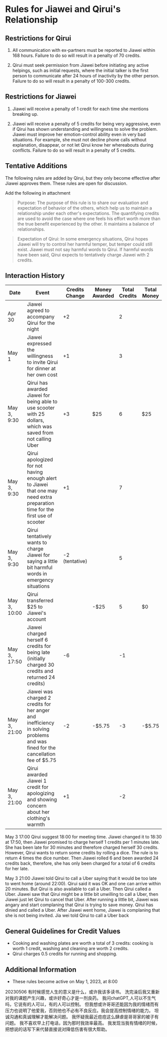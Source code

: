 # Rules for Jiawei and Qirui's Relationship

## Restrictions for Qirui

1. All communication with ex-partners must be reported to Jiawei within 168 hours. Failure to do so will result in a penalty of 70 credits.

2. Qirui must seek permission from Jiawei before initiating any active helpings, such as initial requests, where the initial talker is the first person to communicate after 24 hours of inactivity by the other person. Failure to do so will result in a penalty of 100-300 credits.

## Restrictions for Jiawei

1. Jiawei will receive a penalty of 1 credit for each time she mentions breaking up.

2. Jiawei will receive a penalty of 5 credits for being very aggressive, even if Qirui has shown understanding and willingness to solve the problem. Jiawei must improve her emotion-control ability even in very bad situations. For example, she must not decline phone calls without explanation, disappear, or not let Qirui know her whereabouts during conflicts. Failure to do so will result in a penalty of 5 credits.

## Tentative Additions

The following rules are added by Qirui, but they only become effective after Jiawei approves them. These rules are open for discussion.

Add the following in attachment

> Purpose: The purpose of this rule is to share our evaluation and expectation of behavior of the others, which help us to maintain a relationship under each other's expectations. The quantifying credits are used to avoid the case where one feels his effort worth more than the true benefit experienced by the other. It maintains a balance of relationships.

> Expectation of Qirui: In some emergency situations, Qirui hopes Jiawei will try to control her harmful temper, but temper could still exist. Jiawei must not say harmful words to Qirui. If harmful words have been said, Qirui expects to tentatively charge Jiawei with 2 credits.

## Interaction History


| Date         | Event                                                                                                  | Credits Change | Money Awarded | Total Credits | Total Money |
| ------------ | ------------------------------------------------------------------------------------------------------ | -------------- | ------------- | ------------- | ----------- |
| Apr 30       | Jiawei agreed to accompany Qirui for the night                                                          | +2             |               | 2             |             |
| May 1        | Jiawei expressed the willingness to invite Qirui for dinner at her own cost                             | +1             |               | 3             |             |
| May 3, 9:30  | Qirui has awarded Jiawei for being able to use scooter with 25 dollars, which was saved from not calling Uber  | +3            | $25           | 6             | $25         |
| May 3, 9:30  | Qirui apologized for not having enough alert to Jiawei that one may need extra preparation time for the first use of scooter  | +1 |              | 7             |          |
| May 3, 9:30  | Qirui tentatively wants to charge Jiawei for saying a little bit harmful words in emergency situations   | -2 (tentative) |               | 5             |          |
| May 3, 10:00 | Qirui transferred $25 to Jiawei's account                                                                  |                | -$25          | 5             | $0          |
| May 3, 17:50 | Jiawei charged herself 6 credits for being late (initially charged 30 credits and returned 24 credits)    | -6             |               | -1            |          |
| May 3, 21:00 | Jiawei was charged 2 credits for her anger and inefficiency in solving problems and was fined for the cancellation fee of $5.75 | -2 | -$5.75        | -3            | -$5.75      |
| May 3, 21:00 | Qirui awarded Jiawei 1 credit for apologizing and showing concern about her clothing's warmth              | +1 ||-2    


May 3 17:00 Qirui suggest 18:00 for meeting time. Jiawei changed it to 18:30 at 17:50, then Jiawei promised to charge herself 1 credits per 1 minutes late. She has been late for 30 minutes and therefore charged herself 30 credits. However, Qirui wants to return some credits by rolling a dice. The rule is to return 4 times the dice number. Then Jiawei rolled 6 and been awarded 24 credits back, therefore, she has only been charged for a total of 6 credits for her late.

May 3 21:00 Jiawei told Qirui to call a Uber saying that it would be too late to went home (around 22:00). Qirui said it was OK and one can arrive within 20 minutes. But Qirui is also available to call a Uber. Then Qirui called a Uber. Jiawei saw that Qirui might be a little bit unwilling to call a Uber, then Jiawei just let Qirui to cancel that Uber. After running a little bit, Jiawei was angary and start complaning that Qirui is trying to save money. Qirui has dinied and called a Uber. After Jiawei went home, Jiawei is complaning that she is not being invited. Jia wei told Qirui to call a Uber back


## General Guidelines for Credit Values



- Cooking and washing plates are worth a total of 3 credits: cooking is worth 1 credit, washing and cleaning are worth 2 credits.
- Qirui charges 0.5 credits for running and shopping.

## Additional Information

- These rules become active on May 1, 2023, at 8:00


20230506
有时候感觉人生的意义是什么，或许我该多读书。
洗完澡后我又重新对我的课题产生兴趣，或许好奇心才是一剂良药。
我问chatGPT,人可以不生气吗，它说有的人可以，有的人可以控制。
但我想或许哥哥还能因为我的情绪而有压力也说明了他爱我，否则他也不必有不良反应。我会提高控制情绪的能力。
坦诚沟通和真诚理解才能解决问题。
我怀疑我最近痘痘这么肆虐是哥哥家的被子有问题。
我不喜欢早上打电话，因为那时我效率最高。
我发现当我有情绪的时候，把想说的话写下来代替直接说对降低伤害有很大帮助。
